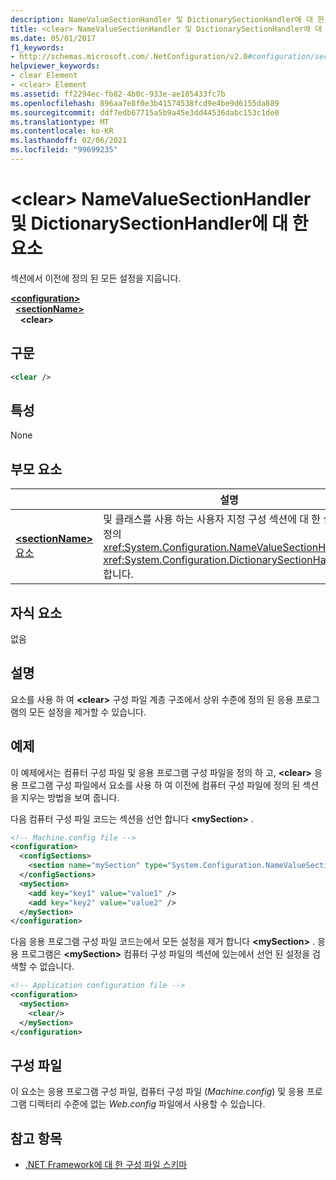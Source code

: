 ```yaml
---
description: NameValueSectionHandler 및 DictionarySectionHandler에 대 한 요소에 대해 자세히 알아보세요. <clear>
title: <clear> NameValueSectionHandler 및 DictionarySectionHandler에 대 한 요소
ms.date: 05/01/2017
f1_keywords:
- http://schemas.microsoft.com/.NetConfiguration/v2.0#configuration/sectionName/clear
helpviewer_keywords:
- clear Element
- <clear> Element
ms.assetid: ff2294ec-fb82-4b0c-933e-ae185433fc7b
ms.openlocfilehash: 896aa7e8f0e3b41574538fcd9e4be9d6155da889
ms.sourcegitcommit: ddf7edb67715a5b9a45e3dd44536dabc153c1de0
ms.translationtype: MT
ms.contentlocale: ko-KR
ms.lasthandoff: 02/06/2021
ms.locfileid: "99699235"
---
```

# <a name="clear-element-for-namevaluesectionhandler-and-dictionarysectionhandler"></a>\<clear> NameValueSectionHandler 및 DictionarySectionHandler에 대 한 요소

섹션에서 이전에 정의 된 모든 설정을 지웁니다.

[**\<configuration>**](configuration-element.md)\
&nbsp;&nbsp;[**\<sectionName>**](custom-element-2.md)\
&nbsp;&nbsp;&nbsp;&nbsp;**\<clear>**

## <a name="syntax"></a>구문

```xml
<clear />
```

## <a name="attributes"></a>특성

None

## <a name="parent-element"></a>부모 요소

|     | 설명 |
| --- | ------------|
| [**\<sectionName>** 요소](custom-element-2.md) | 및 클래스를 사용 하는 사용자 지정 구성 섹션에 대 한 설정을 정의 <xref:System.Configuration.NameValueSectionHandler> <xref:System.Configuration.DictionarySectionHandler> 합니다. |

## <a name="child-elements"></a>자식 요소

없음

## <a name="remarks"></a>설명

요소를 사용 하 여 **\<clear>** 구성 파일 계층 구조에서 상위 수준에 정의 된 응용 프로그램의 모든 설정을 제거할 수 있습니다.

## <a name="example"></a>예제

이 예제에서는 컴퓨터 구성 파일 및 응용 프로그램 구성 파일을 정의 하 고, **\<clear>** 응용 프로그램 구성 파일에서 요소를 사용 하 여 이전에 컴퓨터 구성 파일에 정의 된 섹션을 지우는 방법을 보여 줍니다.

다음 컴퓨터 구성 파일 코드는 섹션을 선언 합니다 **\<mySection>** .

```xml
<!-- Machine.config file -->
<configuration>
  <configSections>
    <section name="mySection" type="System.Configuration.NameValueSectionHandler,System" />
  </configSections>
  <mySection>
    <add key="key1" value="value1" />
    <add key="key2" value="value2" />
  </mySection>
</configuration>
```

다음 응용 프로그램 구성 파일 코드는에서 모든 설정을 제거 합니다 **\<mySection>** . 응용 프로그램은 **\<mySection>** 컴퓨터 구성 파일의 섹션에 있는에서 선언 된 설정을 검색할 수 없습니다.

```xml
<!-- Application configuration file -->
<configuration>
  <mySection>
    <clear/>
  </mySection>
</configuration>
```

## <a name="configuration-file"></a>구성 파일

이 요소는 응용 프로그램 구성 파일, 컴퓨터 구성 파일 (*Machine.config*) 및 응용 프로그램 디렉터리 수준에 없는 *Web.config* 파일에서 사용할 수 있습니다.

## <a name="see-also"></a>참고 항목

- [.NET Framework에 대 한 구성 파일 스키마](index.md)
